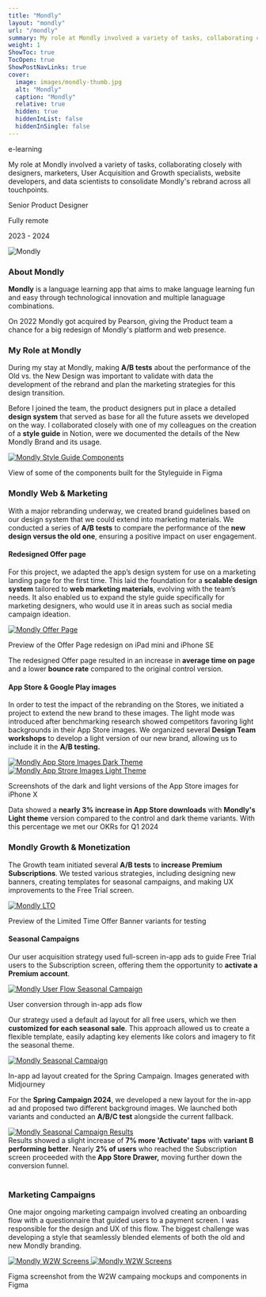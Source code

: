 ```yaml
---
title: "Mondly"
layout: "mondly"
url: "/mondly"
summary: My role at Mondly involved a variety of tasks, collaborating closely with designers, marketers, User Acquisition and Growth specialists, website developers, and data scientists to consolidate Mondly's rebrand across all touchpoints.
weight: 1
ShowToc: true
TocOpen: true
ShowPostNavLinks: true
cover:
  image: images/mondly-thumb.jpg
  alt: "Mondly"
  caption: "Mondly"
  relative: true
  hidden: true
  hiddenInList: false
  hiddenInSingle: false
---
```


<div class="intro-info">

<span class="tag blue text-blue">e-learning</span>

<p class="intro-description">My role at Mondly involved a variety of tasks, collaborating closely with designers, marketers, User Acquisition and Growth specialists, website developers, and data scientists to consolidate Mondly's rebrand across all touchpoints.</p>

  <div class="intro-details-wrapper">
      <p class="intro-details no-margin-bottom"><span class="fi" style="background-image: url(images/mouse.svg)"></span> Senior Product Designer</p>
      <p class="intro-details no-margin-bottom"><span class="fi" style="background-image: url(images/globe.svg)"></span> Fully remote</p>
      <p class="intro-details no-margin-bottom"><span class="fi" style="background-image: url(images/calendar.svg)"></span>  2023 - 2024</p>
  </div>
</div>

![Mondly](images/mondly-intro.jpg)

### About Mondly

**Mondly** is a language learning app that aims to make language learning fun and easy through technological innovation and multiple lanaguage combinations.

On 2022 Mondly got acquired by Pearson, giving the Product team a chance for a big redesign of Mondly's platform and web presence.

### My Role at Mondly

During my stay at Mondly, making **A/B tests** about the performance of the Old vs. the New Design was important to validate with data the development of the rebrand and plan the marketing strategies for this design transition.

Before I joined the team, the product designers put in place a detailed **design system** that served as base for all the future assets we developed on the way. I collaborated closely with one of my colleagues on the creation of a **style guide** in Notion, were we documented the details of the New Mondly Brand and its usage.

<a href="images/styleguide-components.png" class="lightbox">
  <img src="images/styleguide-components.png" alt="Mondly Style Guide Components">
</a>

<p class="photo-footnote">View of some of the components built for the Styleguide in Figma</p>

### Mondly Web & Marketing

With a major rebranding underway, we created brand guidelines based on our design system that we could extend into marketing materials. We conducted a series of **A/B tests** to compare the performance of the **new design versus the old one**, ensuring a positive impact on user engagement.

#### Redesigned Offer page

For this project, we adapted the app’s design system for use on a marketing landing page for the first time. This laid the foundation for a **scalable design system** tailored to **web marketing materials**, evolving with the team’s needs. It also enabled us to expand the style guide specifically for marketing designers, who would use it in areas such as social media campaign ideation.

<a href="images/mondly-offer-page.png" class="lightbox">
  <img src="images/mondly-offer-page.png" alt="Mondly Offer Page">
</a>

<p class="photo-footnote">Preview of the Offer Page redesign on iPad mini and iPhone SE</p>

<div class="box-notes orange" style="margin-bottom:20px">
 The redesigned Offer page resulted in an increase in <strong>average time on page</strong> and a lower <strong>bounce rate</strong> compared to the original control version.</div>

#### App Store & Google Play images

In order to test the impact of the rebranding on the Stores, we initiated a project to extend the new brand to these images. The light mode was introduced after benchmarking research showed competitors favoring light backgrounds in their App Store images. We organized several **Design Team workshops** to develop a light version of our new brand, allowing us to include it in the **A/B testing.**

 <a href="images/app-store-images-dark.png" class="lightbox">
   <img src="images/app-store-images-dark.png" alt="Mondly App Store Images Dark Theme">
 </a>

 <a href="images/app-store-images-light.png" class="lightbox">
   <img src="images/app-store-images-light.png" alt="Mondly App Strore Images Light Theme">
 </a>

<p class="photo-footnote">Screenshots of the dark and light versions of the App Store images for iPhone X</p>

<div class="box-notes orange" style="margin-bottom:20px"> Data showed a <strong>nearly 3% increase in App Store downloads</strong> with <strong>Mondly's Light theme</strong> version compared to the control and dark theme variants. With this percentage we met our OKRs for Q1 2024</div>

### Mondly Growth & Monetization

The Growth team initiated several **A/B tests** to **increase Premium Subscriptions**. We tested various strategies, including designing new banners, creating templates for seasonal campaigns, and making UX improvements to the Free Trial screen.

<a href="images/mondly-lto.png" class="lightbox">
  <img src="images/mondly-lto.png" alt="Mondly LTO">
</a>

<p class="photo-footnote">Preview of the Limited Time Offer Banner variants for testing</p>

#### Seasonal Campaigns

Our user acquisition strategy used full-screen in-app ads to guide Free Trial users to the Subscription screen, offering them the opportunity to **activate a Premium account**.

<a href="images/seasonal-campaigns-user-flow.png" class="lightbox">
  <img src="images/seasonal-campaigns-user-flow.png" alt="Mondly User Flow Seasonal Campaign">
</a>
<p class="photo-footnote">User conversion through in-app ads flow</p>

Our strategy used a default ad layout for all free users, which we then **customized for each seasonal sale**. This approach allowed us to create a flexible template, easily adapting key elements like colors and imagery to fit the seasonal theme.

<a href="images/seasonal-campaigns-redesign.png" class="lightbox">
  <img src="images/seasonal-campaigns-redesign.png" alt="Mondly Seasonal Campaign">
</a>

<p class="photo-footnote">In-app ad layout created for the Spring Campaign. Images generated with Midjourney</p>

For the **Spring Campaign 2024**, we developed a new layout for the in-app ad and proposed two different background images. We launched both variants and conducted an **A/B/C test** alongside the current fallback.

<a href="images/seasonal-campaigns-test-result.png" class="lightbox">
  <img src="images/seasonal-campaigns-test-result.png" alt="Mondly Seasonal Campaign Results">
</a>

<div class="box-notes orange" style="margin-bottom:40px">
 Results showed a slight increase of <strong>7% more 'Activate' taps</strong> with <strong>variant B performing better</strong>. Nearly <strong>2% of users</strong> who reached the Subscription screen proceeded with the<strong> App Store Drawer,</strong> moving further down the conversion funnel.
</div>

### Marketing Campaigns

One major ongoing marketing campaign involved creating an onboarding flow with a questionnaire that guided users to a payment screen. I was responsible for the design and UX of this flow. The biggest challenge was developing a style that seamlessly blended elements of both the old and new Mondly branding.

<a href="images/w2w-screens.png" class="lightbox">
  <img src="images/w2w-screens.png" alt="Mondly W2W Screens">
</a>

<a href="images/w2w-components.png" class="lightbox">
  <img src="images/w2w-components.png" alt="Mondly W2W Screens">
</a>

<p class="photo-footnote">Figma screenshot from the W2W campaing mockups and components in Figma</p>

